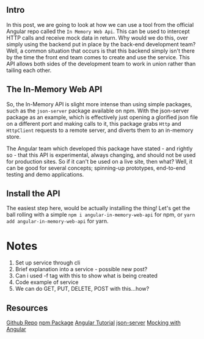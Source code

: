 ## Intro

In this post, we are going to look at how we can use a tool from the official Angular repo called the `In Memory Web Api`. This can be used to intercept HTTP calls and receive mock data in return. Why would we do this, over simply using the backend put in place by the back-end development team? Well, a common situation that occurs is that this backend simply isn't there by the time the front end team comes to create and use the service. This API allows both sides of the development team to work in union rather than tailing each other.


## The In-Memory Web API

So, the In-Memory API is slight more intense than using simple packages, such as the `json-server` package available on npm. With the json-server package as an example, which is effectively just opening a glorified json file on a different port and making calls to it, this package grabs `Http` and `HttpClient` requests to a remote server, and diverts them to an in-memory store.

The Angular team which developed this package have stated - and rightly so - that this API is experimental, always changing, and should not be used for production sites. So if it can't be used on a live site, then what? Well, it can be good for several concepts; spinning-up prototypes, end-to-end testing and demo applications.

## Install the API

The easiest step here, would be actually installing the thing! Let's get the ball rolling with a simple `npm i angular-in-memory-web-api` for npm, or `yarn add angular-in-memory-web-api` for yarn.

# Notes

1. Set up service through cli
1. Brief explanation into a service - possible new post?
2. Can i used -f tag with this to show what is being created
3. Code example of service
4. We can do GET, PUT, DELETE, POST with this...how?


## Resources

[Github Repo](https://github.com/angular/in-memory-web-api)
[npm Package](https://www.npmjs.com/package/angular-in-memory-web-api)
[Angular Tutorial](https://angular.io/tutorial/toh-pt6)
[json-server](https://www.npmjs.com/package/json-server)
[Mocking with Angular](https://medium.com/@amcdnl/mocking-with-angular-more-than-just-unit-testing-cbb7908c9fcc)